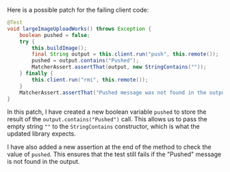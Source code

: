 Here is a possible patch for the failing client code:

```java
@Test
void largeImageUploadWorks() throws Exception {
    boolean pushed = false;
    try {
        this.buildImage();
        final String output = this.client.run("push", this.remote());
        pushed = output.contains("Pushed");
        MatcherAssert.assertThat(output, new StringContains(""));
    } finally {
        this.client.run("rmi", this.remote());
    }
    MatcherAssert.assertThat("Pushed message was not found in the output", pushed);
}
```

In this patch, I have created a new boolean variable `pushed` to store the result of the `output.contains("Pushed")` call. This allows us to pass the empty string `""` to the `StringContains` constructor, which is what the updated library expects.

I have also added a new assertion at the end of the method to check the value of `pushed`. This ensures that the test still fails if the "Pushed" message is not found in the output.